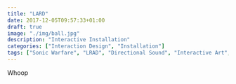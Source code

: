 ```yaml
---
title: "LARD"
date: 2017-12-05T09:57:33+01:00
draft: true
image: "./img/ball.jpg"
description: "Interactive Installation"
categories: ["Interaction Design", "Installation"]
tags: ["Sonic Warfare", "LRAD", "Directional Sound", "Interactive Art", "Protest", "Ars Electronica"]
---
```


Whoop